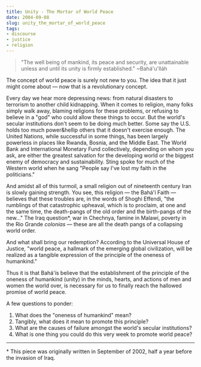 ```yaml
---
title: Unity - The Mortar of World Peace
date: 2004-09-08
slug: unity_the_mortar_of_world_peace
tags:
- discourse
- justice
- religion
---
```


> "The well being of mankind, its peace and security, are unattainable unless
> and until its unity is firmly established." ~Bah&aacute;'u'll&aacute;h

The concept of world peace is surely not new to you. The idea that it
just might come about &mdash; now that is a revolutionary concept.

<!-- truncate -->

Every day we hear more depressing news: from natural disasters to
terrorism to another child kidnapping. When it comes to religion, many
folks simply walk away, blaming religions for these problems, or refusing
to believe in a "god" who could allow these things to occur.
But the world's secular institutions don't seem to be doing much
better. Some say the U.S. holds too much power&hellip others that it doesn't
exercise enough. The United Nations, while successful in some things, has
been largely powerless in places like Rwanda, Bosnia, and the Middle
East. The World Bank and International Monetary Fund collectively,
depending on whom you ask, are either the greatest salvation for the
developing world or the biggest enemy of democracy and sustainability. Sting spoke for much
of the Western world when he sang "People say I've lost my
faith in the politicians."

And amidst all of this turmoil, a small religion out of nineteenth century Iran
is slowly gaining strength. You see, this religion &mdash; the
Bah&aacute;'&iacute; Faith &mdash;  believes that these troubles are, in the
words of Shoghi Effendi, "the rumblings of that catastrophic upheaval, which is
to proclaim, at one and the same time, the death-pangs of the old order and the
birth-pangs of the new&hellip;" The Iraq question*, war in Chechnya, famine in
Malawi, poverty in the Rio Grande _colonias_ &mdash;  these are all the death
pangs of a collapsing world order.

And what shall bring our redemption? According to the Universal House of
Justice, "world peace, a hallmark of the emerging global civilization, will be
realized as a tangible expression of the principle of the oneness of humankind."

Thus it is that Bah&aacute;'&iacute;s believe that the
establishment of the principle of the oneness of humankind (unity) in the
minds, hearts, and actions of men and women the world over, is necessary
for us to finally reach the hallowed promise of world peace.

A few questions to ponder:

1. What does the "oneness of humankind" mean?
1. Tangibly, what does it mean to promote this principle?
1. What are the causes of failure amongst the world's secular institutions?
1. What is one thing you could do this very week to promote world peace?

---

\* This piece was originally written in September of 2002, half a year before the invasion of Iraq.
